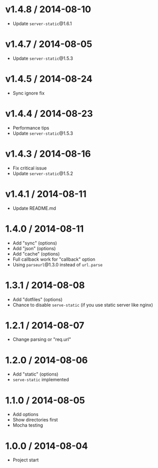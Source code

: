 v1.4.8 / 2014-08-10
==================

  * Update `server-static`@1.6.1

v1.4.7 / 2014-08-05
==================

  * Update `server-static`@1.5.3

v1.4.5 / 2014-08-24
==================

  * Sync ignore fix

v1.4.4 / 2014-08-23
==================

  * Performance tips
  * Update `server-static`@1.5.3

v1.4.3 / 2014-08-16
==================

  * Fix critical issue
  * Update `server-static`@1.5.2

v1.4.1 / 2014-08-11
==================

  * Update README.md

1.4.0 / 2014-08-11
==================

  * Add "sync" (options)
  * Add "json" (options)
  * Add "cache" (options)
  * Full callback work for "callback" option
  * Using `parseurl`@1.3.0 instead of `url.parse`

1.3.1 / 2014-08-08
==================

  * Add "dotfiles" (options)
  * Chance to disable `serve-static` (if you use static server like nginx)

1.2.1 / 2014-08-07
==================

  * Change parsing or "req.url"

1.2.0 / 2014-08-06
==================

  * Add "static" (options)
  * `serve-static` implemented

1.1.0 / 2014-08-05
==================

  * Add options
  * Show directories first
  * Mocha testing

1.0.0 / 2014-08-04
==================

  * Project start
